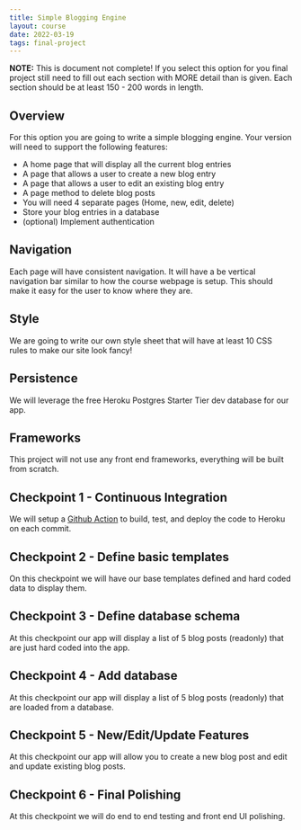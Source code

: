 ```yaml
---
title: Simple Blogging Engine
layout: course
date: 2022-03-19
tags: final-project
---
```


**NOTE:** This is document not complete! If you select this option for you final project still need 
to fill out each section with MORE detail than is given. Each section should be at least 150 - 200
words in length.

## Overview

For this option you are going to write a simple blogging engine. Your version will need to support
the following features:

- A home page that will display all the current blog entries
- A page that allows a user to create a new blog entry
- A page that allows a user to edit an existing blog entry
- A page method to delete blog posts
- You will need 4 separate pages (Home, new, edit, delete)
- Store your blog entries in a database
- (optional) Implement authentication

## Navigation

Each page will have consistent navigation. It will have a be vertical navigation bar similar to how
the course webpage is setup. This should make it easy for the user to know where they are. 

## Style

We are going to write our own style sheet that will have at least 10 CSS rules to make our site
look fancy!  

## Persistence

We will leverage the free Heroku Postgres Starter Tier dev database for our app.

## Frameworks

This project will not use any front end frameworks, everything will be built from scratch.

## Checkpoint 1 - Continuous Integration

We will setup a [Github Action](https://github.com/features/actions) to build, test, and deploy
the code to Heroku on each commit. 

## Checkpoint 2 - Define basic templates

On this checkpoint we will have our base templates defined and hard coded data to display them.

## Checkpoint 3 - Define database schema 

At this checkpoint our app will display a list of 5 blog posts (readonly) that are just hard coded
into the app.

## Checkpoint 4 - Add database

At this checkpoint our app will display a list of 5 blog posts (readonly) that are loaded from a
database.


## Checkpoint 5 - New/Edit/Update Features

At this checkpoint our app will allow you to create a new blog post and edit and update existing
blog posts.

## Checkpoint 6 - Final Polishing

At this checkpoint we will do end to end testing and front end UI polishing.

